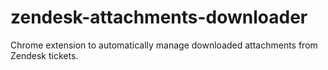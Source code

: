 # zendesk-attachments-downloader
 Chrome extension to automatically manage downloaded attachments from Zendesk tickets.
